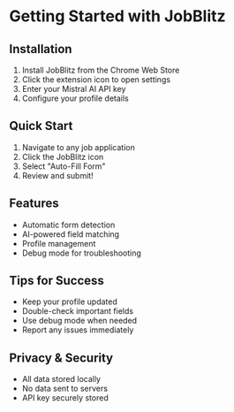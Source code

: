 # Getting Started with JobBlitz

## Installation

1. Install JobBlitz from the Chrome Web Store
2. Click the extension icon to open settings
3. Enter your Mistral AI API key
4. Configure your profile details

## Quick Start

1. Navigate to any job application
2. Click the JobBlitz icon
3. Select "Auto-Fill Form"
4. Review and submit!

## Features

- Automatic form detection
- AI-powered field matching
- Profile management
- Debug mode for troubleshooting

## Tips for Success

- Keep your profile updated
- Double-check important fields
- Use debug mode when needed
- Report any issues immediately

## Privacy & Security

- All data stored locally
- No data sent to servers
- API key securely stored

